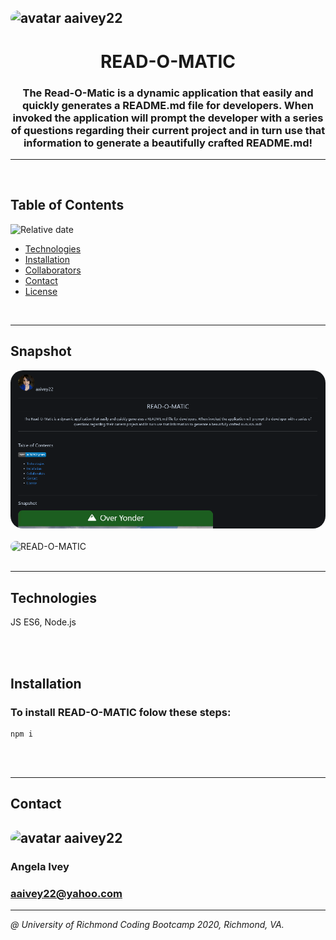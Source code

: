 
## <img src="https://avatars1.githubusercontent.com/u/58960456?v=4" alt="avatar" style="border-radius: 50px" width="75" />  aaivey22

# <h1 align="center"> READ-O-MATIC </h1>
<h3 align="center"> The Read-O-Matic is a dynamic application that easily and quickly generates a README.md file for developers. When invoked the application will prompt the developer with a series of questions regarding their current project and in turn use that information to generate a beautifully crafted README.md! </h3>

---

<br/>


## Table of Contents
![Relative date](https://img.shields.io/date/1587708833848)
* [Technologies](#technologies)
* [Installation](#installation) 
* [Collaborators](#contact)
* [Contact](#contact)
* [License](#license)

<br/>

---

## Snapshot
<img src="read_screenshot1.png" alt="READ-O-MATIC" style="border-radius: 20px" />

<br/>
<br/>

<img src="read-gif.gif" alt="READ-O-MATIC" style="border-radius: 20px" />

<br/>
<br/>

---

## Technologies
JS ES6, Node.js

<br/>
<br/>

## Installation
### To install READ-O-MATIC folow these steps:

```
npm i
```

<br/>
<br/>

***
## Contact
### 
## <img src="https://avatars1.githubusercontent.com/u/58960456?v=4" alt="avatar" style="border-radius: 20px" width="30" />  aaivey22
### Angela Ivey
### aaivey22@yahoo.com
***

*@ University of Richmond Coding Bootcamp 2020, Richmond, VA.*

